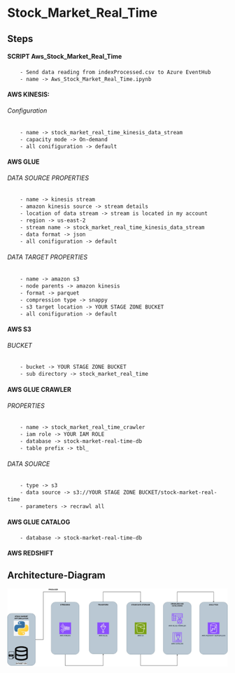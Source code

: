 # Stock_Market_Real_Time
## Steps

#### SCRIPT Aws_Stock_Market_Real_Time
        - Send data reading from indexProcessed.csv to Azure EventHub
        - name -> Aws_Stock_Market_Real_Time.ipynb 

#### AWS KINESIS:
###### Configuration
        - name -> stock_market_real_time_kinesis_data_stream
        - capacity mode -> On-demand
        - all conifiguration -> default

#### AWS GLUE
###### DATA SOURCE PROPERTIES
        - name -> kinesis stream
        - amazon kinesis source -> stream details
        - location of data stream -> stream is located in my account
        - region -> us-east-2
        - stream name -> stock_market_real_time_kinesis_data_stream
        - data format -> json
        - all conifiguration -> default

###### DATA TARGET PROPERTIES
        - name -> amazon s3
        - node parents -> amazon kinesis
        - format -> parquet
        - compression type -> snappy
        - s3 target location -> YOUR STAGE ZONE BUCKET
        - all conifiguration -> default

#### AWS S3
###### BUCKET
        - bucket -> YOUR STAGE ZONE BUCKET
        - sub directory -> stock_market_real_time

#### AWS GLUE CRAWLER
###### PROPERTIES
        - name -> stock_market_real_time_crawler
        - iam role -> YOUR IAM ROLE
        - database -> stock-market-real-time-db
        - table prefix -> tbl_

###### DATA SOURCE
        - type -> s3
        - data source -> s3://YOUR STAGE ZONE BUCKET/stock-market-real-time
        - parameters -> recrawl all

#### AWS GLUE CATALOG
        - database -> stock-market-real-time-db

#### AWS REDSHIFT

## Architecture-Diagram
![Architecture-Diagram](Stock-Market-Real-Time-Azure-AWS.jpg)